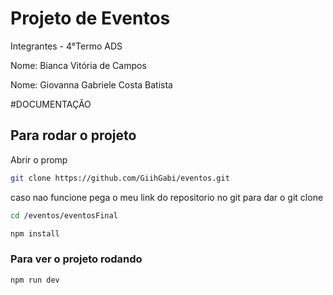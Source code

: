 # Projeto de Eventos

Integrantes - 4°Termo ADS

Nome: Bianca Vitória de Campos

Nome: Giovanna Gabriele Costa Batista

#DOCUMENTAÇÃO
## Para rodar o projeto
Abrir o promp
```sh
git clone https://github.com/GiihGabi/eventos.git
```

caso nao funcione pega o meu link do repositorio no git para dar o git clone

```sh
cd /eventos/eventosFinal
```

```sh
npm install
```

### Para ver o projeto rodando

```sh
npm run dev
```
